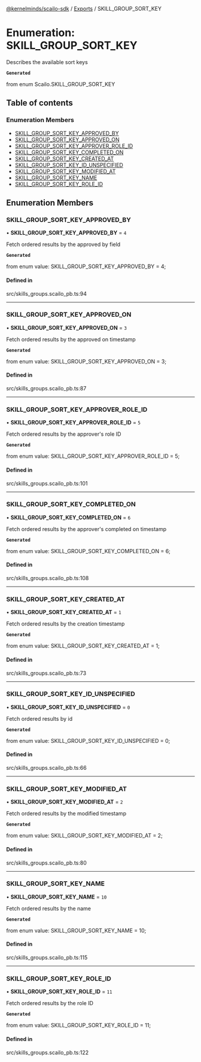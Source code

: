 [@kernelminds/scailo-sdk](../README.md) / [Exports](../modules.md) / SKILL\_GROUP\_SORT\_KEY

# Enumeration: SKILL\_GROUP\_SORT\_KEY

Describes the available sort keys

**`Generated`**

from enum Scailo.SKILL_GROUP_SORT_KEY

## Table of contents

### Enumeration Members

- [SKILL\_GROUP\_SORT\_KEY\_APPROVED\_BY](SKILL_GROUP_SORT_KEY.md#skill_group_sort_key_approved_by)
- [SKILL\_GROUP\_SORT\_KEY\_APPROVED\_ON](SKILL_GROUP_SORT_KEY.md#skill_group_sort_key_approved_on)
- [SKILL\_GROUP\_SORT\_KEY\_APPROVER\_ROLE\_ID](SKILL_GROUP_SORT_KEY.md#skill_group_sort_key_approver_role_id)
- [SKILL\_GROUP\_SORT\_KEY\_COMPLETED\_ON](SKILL_GROUP_SORT_KEY.md#skill_group_sort_key_completed_on)
- [SKILL\_GROUP\_SORT\_KEY\_CREATED\_AT](SKILL_GROUP_SORT_KEY.md#skill_group_sort_key_created_at)
- [SKILL\_GROUP\_SORT\_KEY\_ID\_UNSPECIFIED](SKILL_GROUP_SORT_KEY.md#skill_group_sort_key_id_unspecified)
- [SKILL\_GROUP\_SORT\_KEY\_MODIFIED\_AT](SKILL_GROUP_SORT_KEY.md#skill_group_sort_key_modified_at)
- [SKILL\_GROUP\_SORT\_KEY\_NAME](SKILL_GROUP_SORT_KEY.md#skill_group_sort_key_name)
- [SKILL\_GROUP\_SORT\_KEY\_ROLE\_ID](SKILL_GROUP_SORT_KEY.md#skill_group_sort_key_role_id)

## Enumeration Members

### SKILL\_GROUP\_SORT\_KEY\_APPROVED\_BY

• **SKILL\_GROUP\_SORT\_KEY\_APPROVED\_BY** = ``4``

Fetch ordered results by the approved by field

**`Generated`**

from enum value: SKILL_GROUP_SORT_KEY_APPROVED_BY = 4;

#### Defined in

src/skills_groups.scailo_pb.ts:94

___

### SKILL\_GROUP\_SORT\_KEY\_APPROVED\_ON

• **SKILL\_GROUP\_SORT\_KEY\_APPROVED\_ON** = ``3``

Fetch ordered results by the approved on timestamp

**`Generated`**

from enum value: SKILL_GROUP_SORT_KEY_APPROVED_ON = 3;

#### Defined in

src/skills_groups.scailo_pb.ts:87

___

### SKILL\_GROUP\_SORT\_KEY\_APPROVER\_ROLE\_ID

• **SKILL\_GROUP\_SORT\_KEY\_APPROVER\_ROLE\_ID** = ``5``

Fetch ordered results by the approver's role ID

**`Generated`**

from enum value: SKILL_GROUP_SORT_KEY_APPROVER_ROLE_ID = 5;

#### Defined in

src/skills_groups.scailo_pb.ts:101

___

### SKILL\_GROUP\_SORT\_KEY\_COMPLETED\_ON

• **SKILL\_GROUP\_SORT\_KEY\_COMPLETED\_ON** = ``6``

Fetch ordered results by the approver's completed on timestamp

**`Generated`**

from enum value: SKILL_GROUP_SORT_KEY_COMPLETED_ON = 6;

#### Defined in

src/skills_groups.scailo_pb.ts:108

___

### SKILL\_GROUP\_SORT\_KEY\_CREATED\_AT

• **SKILL\_GROUP\_SORT\_KEY\_CREATED\_AT** = ``1``

Fetch ordered results by the creation timestamp

**`Generated`**

from enum value: SKILL_GROUP_SORT_KEY_CREATED_AT = 1;

#### Defined in

src/skills_groups.scailo_pb.ts:73

___

### SKILL\_GROUP\_SORT\_KEY\_ID\_UNSPECIFIED

• **SKILL\_GROUP\_SORT\_KEY\_ID\_UNSPECIFIED** = ``0``

Fetch ordered results by id

**`Generated`**

from enum value: SKILL_GROUP_SORT_KEY_ID_UNSPECIFIED = 0;

#### Defined in

src/skills_groups.scailo_pb.ts:66

___

### SKILL\_GROUP\_SORT\_KEY\_MODIFIED\_AT

• **SKILL\_GROUP\_SORT\_KEY\_MODIFIED\_AT** = ``2``

Fetch ordered results by the modified timestamp

**`Generated`**

from enum value: SKILL_GROUP_SORT_KEY_MODIFIED_AT = 2;

#### Defined in

src/skills_groups.scailo_pb.ts:80

___

### SKILL\_GROUP\_SORT\_KEY\_NAME

• **SKILL\_GROUP\_SORT\_KEY\_NAME** = ``10``

Fetch ordered results by the name

**`Generated`**

from enum value: SKILL_GROUP_SORT_KEY_NAME = 10;

#### Defined in

src/skills_groups.scailo_pb.ts:115

___

### SKILL\_GROUP\_SORT\_KEY\_ROLE\_ID

• **SKILL\_GROUP\_SORT\_KEY\_ROLE\_ID** = ``11``

Fetch ordered results by the role ID

**`Generated`**

from enum value: SKILL_GROUP_SORT_KEY_ROLE_ID = 11;

#### Defined in

src/skills_groups.scailo_pb.ts:122
